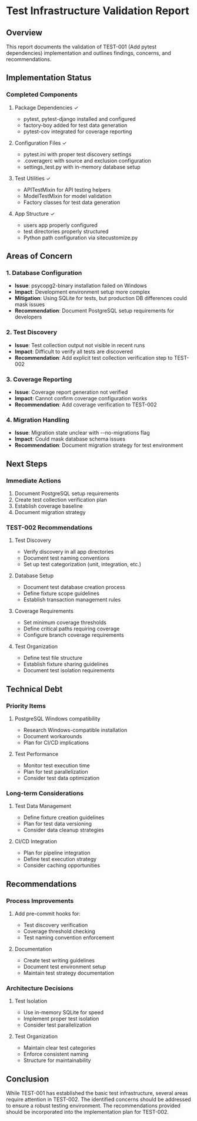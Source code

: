 # Test Infrastructure Validation Report

## Overview
This report documents the validation of TEST-001 (Add pytest dependencies) implementation and outlines findings, concerns, and recommendations.

## Implementation Status

### Completed Components
1. Package Dependencies ✓
   - pytest, pytest-django installed and configured
   - factory-boy added for test data generation
   - pytest-cov integrated for coverage reporting

2. Configuration Files ✓
   - pytest.ini with proper test discovery settings
   - .coveragerc with source and exclusion configuration
   - settings_test.py with in-memory database setup

3. Test Utilities ✓
   - APITestMixin for API testing helpers
   - ModelTestMixin for model validation
   - Factory classes for test data generation

4. App Structure ✓
   - users app properly configured
   - test directories properly structured
   - Python path configuration via sitecustomize.py

## Areas of Concern

### 1. Database Configuration
- **Issue**: psycopg2-binary installation failed on Windows
- **Impact**: Development environment setup more complex
- **Mitigation**: Using SQLite for tests, but production DB differences could mask issues
- **Recommendation**: Document PostgreSQL setup requirements for developers

### 2. Test Discovery
- **Issue**: Test collection output not visible in recent runs
- **Impact**: Difficult to verify all tests are discovered
- **Recommendation**: Add explicit test collection verification step to TEST-002

### 3. Coverage Reporting
- **Issue**: Coverage report generation not verified
- **Impact**: Cannot confirm coverage configuration works
- **Recommendation**: Add coverage verification to TEST-002

### 4. Migration Handling
- **Issue**: Migration state unclear with --no-migrations flag
- **Impact**: Could mask database schema issues
- **Recommendation**: Document migration strategy for test environment

## Next Steps

### Immediate Actions
1. Document PostgreSQL setup requirements
2. Create test collection verification plan
3. Establish coverage baseline
4. Document migration strategy

### TEST-002 Recommendations
1. Test Discovery
   - Verify discovery in all app directories
   - Document test naming conventions
   - Set up test categorization (unit, integration, etc.)

2. Database Setup
   - Document test database creation process
   - Define fixture scope guidelines
   - Establish transaction management rules

3. Coverage Requirements
   - Set minimum coverage thresholds
   - Define critical paths requiring coverage
   - Configure branch coverage requirements

4. Test Organization
   - Define test file structure
   - Establish fixture sharing guidelines
   - Document test isolation requirements

## Technical Debt

### Priority Items
1. PostgreSQL Windows compatibility
   - Research Windows-compatible installation
   - Document workarounds
   - Plan for CI/CD implications

2. Test Performance
   - Monitor test execution time
   - Plan for test parallelization
   - Consider test data optimization

### Long-term Considerations
1. Test Data Management
   - Define fixture creation guidelines
   - Plan for test data versioning
   - Consider data cleanup strategies

2. CI/CD Integration
   - Plan for pipeline integration
   - Define test execution strategy
   - Consider caching opportunities

## Recommendations

### Process Improvements
1. Add pre-commit hooks for:
   - Test discovery verification
   - Coverage threshold checking
   - Test naming convention enforcement

2. Documentation
   - Create test writing guidelines
   - Document test environment setup
   - Maintain test strategy documentation

### Architecture Decisions
1. Test Isolation
   - Use in-memory SQLite for speed
   - Implement proper test isolation
   - Consider test parallelization

2. Test Organization
   - Maintain clear test categories
   - Enforce consistent naming
   - Structure for maintainability

## Conclusion
While TEST-001 has established the basic test infrastructure, several areas require attention in TEST-002. The identified concerns should be addressed to ensure a robust testing environment. The recommendations provided should be incorporated into the implementation plan for TEST-002.